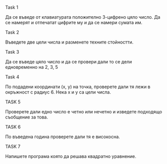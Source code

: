 Task 1

Да се въведе от клавиатурата положително 3-цифрено цяло число. Да се намерят и отпечатат цифрите му и да се намери сумата им.

Task 2 

Въведете две цели числа и разменете техните стойностти.

Task 3

Да се въведе цяло число и да се провери дали то се дели едновременно на 2, 3, 5

Task 4 

По подадени координати (x, y) на точка, проверете дали тя лежи в окръжност с радиус 6. Нека x и y са цели числа.

TASK 5

Проверете дали едно число е четно или нечетно и изведете подходящо съобщение за това.

TASK 6

По въведена година проверете дали тя е високосна.

TASK 7

Напишете програма която да решава квадратно уравнение.
